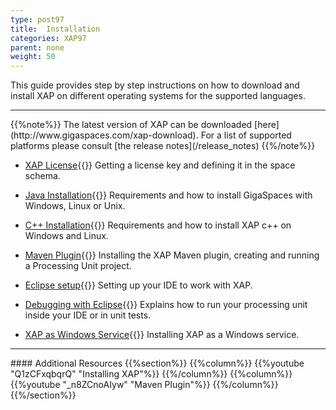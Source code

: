 ```yaml
---
type: post97
title:  Installation
categories: XAP97
parent: none
weight: 50
---
```



This guide provides step by step instructions on how to download and install XAP on different operating systems for the supported languages.

<hr/>
{{%note%}}
The latest version of XAP can be downloaded [here](http://www.gigaspaces.com/xap-download).
For a list of supported platforms please consult [the release notes](/release_notes)
{{%/note%}}


- [XAP License](./license-key.html){{<wbr>}}
Getting a license key and defining it in the space schema.

- [Java Installation](./installation-java.html){{<wbr>}}
Requirements and how to install GigaSpaces with Windows, Linux or Unix.

- [C++ Installation](./installing-cpp-api-package.html){{<wbr>}}
Requirements and how to install XAP c++ on Windows and Linux.

- [Maven Plugin](./maven-plugin.html){{<wbr>}}
Installing the XAP Maven plugin, creating and running a Processing Unit project.

- [Eclipse setup](./setting-up-eclipse-to-work-with-xap.html){{<wbr>}}
Setting up your IDE to work with XAP.

- [Debugging with Eclipse](./running-and-debugging-within-your-ide.html){{<wbr>}}
Explains how to run your processing unit inside your IDE or in unit tests.

- [XAP as Windows Service](./running-gigaspaces-as-a-windows-service.html){{<wbr>}}
Installing XAP as a Windows service.




<hr/>
#### Additional Resources
{{%section%}}
{{%column%}}
{{%youtube "Q1zCFxqbqrQ"  "Installing XAP"%}}
{{%/column%}}
{{%column%}}
{{%youtube "_n8ZCnoAIyw"  "Maven Plugin"%}}
{{%/column%}}
{{%/section%}}



